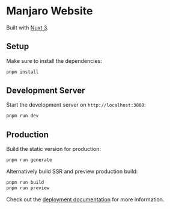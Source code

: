 # Manjaro Website

Built with [Nuxt 3](https://nuxt.com/).

## Setup

Make sure to install the dependencies:

```bash
pnpm install
```

## Development Server

Start the development server on `http://localhost:3000`:

```bash
pnpm run dev
```

## Production

Build the static version for production:

```bash
pnpm run generate
```

Alternatively build SSR and preview production build:

```bash
pnpm run build
pnpm run preview
```

Check out the [deployment documentation](https://nuxt.com/docs/getting-started/deployment) for more information.
